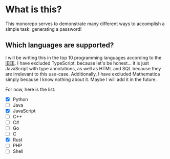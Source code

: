 # What is this?
This monorepo serves to demonstrate many different ways to accomplish a simple task: generating a password!

## Which languages are supported?
I will be writing this in the top 10 programming languages according to the [IEEE](https://spectrum.ieee.org/top-programming-languages-2024). I have excluded TypeScript, because let's be honest... it is just JavaScript with type annotations, as well as HTML and SQL because they are irrelevant to this use-case. Additionally, I have excluded Mathematica simply because I know nothing about it. Maybe I will add it in the future.

For now, here is the list:

- [x] Python
- [ ] Java
- [x] JavaScript
- [ ] C++
- [ ] C#
- [ ] Go
- [ ] C
- [x] Rust
- [ ] PHP
- [ ] Shell